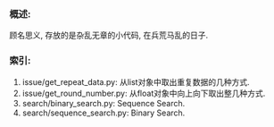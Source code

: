 ### 概述:
顾名思义, 存放的是杂乱无章的小代码, 在兵荒马乱的日子.

### 索引:
1. issue/get_repeat_data.py: 从list对象中取出重复数据的几种方式.
2. issue/get_round_number.py: 从float对象中向上向下取出整几种方式.
2. search/binary_search.py: Sequence Search.
2. search/sequence_search.py: Binary Search.